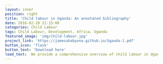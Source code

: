 ```yaml
---
layout: inner
position: right
title: 'Child labour in Uganda: An annotated bibliography'
date: 2016-02-20 21:15:00
categories: Child Labour
tags: Child Labour, Development, Africa, Uganda
featured_image: 'img/child-labour.jpg'
project_link: 'https://jamesahabyona.github.io/Uganda-1.pdf'
button_icon: 'flask'
button_text: 'Download here'
lead_text:  We provide a comprehensive overview of child labour in Uganda, offering insights into its causes, consequences, and potential solutions. We use sources such as research articles , reports, and policy documents , making it a valuable resource for researchers, policy makers and civil society organizations interested in understanding and addressing this critical problem
---
```

